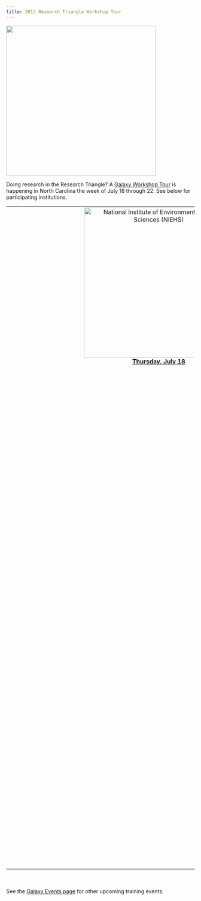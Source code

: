 ```yaml
---
title: 2013 Research Triangle Workshop Tour
---
```

<div class='center'><img src="/src/images/Logos/RTGalaxyWorkshopTour2013.png" alt="" width="400px" /></div>



Doing research in the Research Triangle?  A [Galaxy Workshop Tour](/src/events/index.md) is happening in North Carolina the week of July 18 through 22.  See below for participating institutions.


<table>
  <tr>
    <td colspan=4 style=" text-align: center; border: none;"> <a href='/src/events/NIEHS2013/index.md'><img src="/src/images/Logos/NIEHSLogoWideTrans.png" alt="National Institute of Environmental Health Sciences (NIEHS)" width="400" /></a> <br /> <strong><a href='/src/events/NIEHS2013/index.md'>Thursday, July 18</a></strong><br /><br /><br /></td>
    <td colspan=3 style=" text-align: center; border: none;"> &nbsp; </td>
  </tr>
  <tr>
    <td colspan=1 style=" text-align: center; border: none;"> </td>
    <td colspan=4 style=" text-align: center; border: none;"> <a href='/src/events/UNC2013/index.md'><img src="/src/images/Logos/UNCLogo.png" alt="University of North Carolina Chapel Hill" width="400" /></a> <br /> <strong><a href='/src/events/UNC2013/index.md'>Friday, July 19</a></strong><br /><br /><br /></td>
    <td colspan=2 style=" text-align: center; border: none;"> </td>
  </tr>
  <tr>
    <td colspan=2 style=" text-align: center; border: none;"> </td>
    <td colspan=4 style=" text-align: center; border: none;"> <a href='/src/gmod:2013_GMOD_Summer_School/index.md'><img src="/src/images/Logos/GMODSummerSchool2013.png" alt="2013 GMOD Summer School" width="300" /></a><br /><strong><a href='http://gmod.org/wiki/2013_GMOD_Summer_School'>Friday July 19 through Tuesday July 23</a></strong><br />Application deadline is June 10 <br /><br /><br /></td>
    <td colspan=1 style=" text-align: center; border: none;"> </td>
  </tr>
  <tr>
    <td colspan=3 style=" text-align: center; border: none;"> </td>
    <td colspan=4 style=" text-align: center; border: none;"> <a href='/src/events/NCSU2013/index.md'><img src="/src/images/Logos/NCSULogoWideRed.png" alt="North Carolina State University" width="400" /></a><br /><strong><a href='/src/events/NCSU2013/index.md'>Monday, July 22</a></strong><br />Workshop is full, but there is a waiting list </td>
  </tr>
</table>



<br /><br />
See the [Galaxy Events page](/src/events/index.md) for other upcoming training events.
